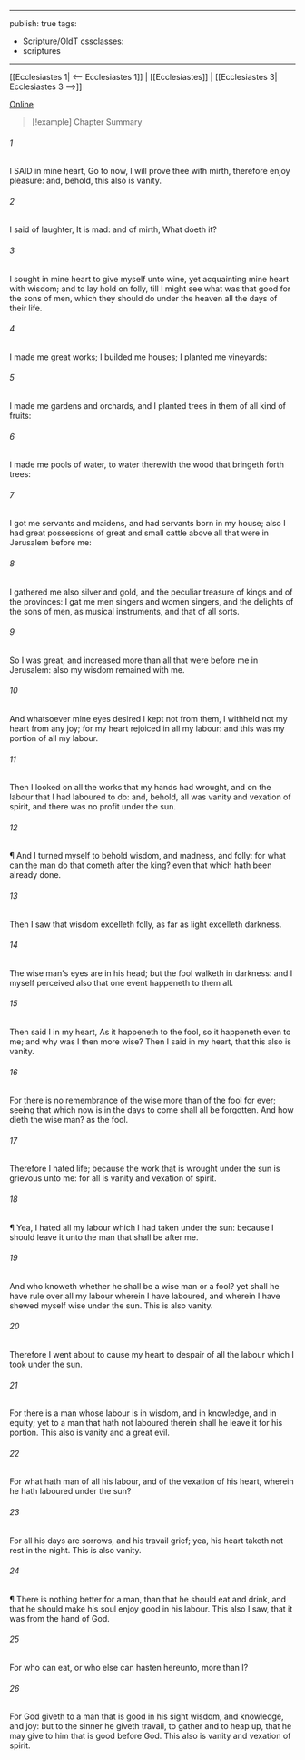 

---
publish: true
tags:
  - Scripture/OldT
cssclasses:
  - scriptures
---
[[Ecclesiastes 1| <-- Ecclesiastes 1]] | [[Ecclesiastes]] | [[Ecclesiastes 3| Ecclesiastes 3 -->]]

[Online](https://churchofjesuschrist.org/study/scriptures/ot/eccl/2?lang=eng)

>[!example] Chapter Summary
>
###### 1
I SAID in mine heart, Go to now, I will prove thee with mirth, therefore enjoy pleasure: and, behold, this also is vanity.
###### 2
I said of laughter, It is mad: and of mirth, What doeth it?
###### 3
I sought in mine heart to give myself unto wine, yet acquainting mine heart with wisdom; and to lay hold on folly, till I might see what was that good for the sons of men, which they should do under the heaven all the days of their life.
###### 4
I made me great works; I builded me houses; I planted me vineyards:
###### 5
I made me gardens and orchards, and I planted trees in them of all kind of fruits:
###### 6
I made me pools of water, to water therewith the wood that bringeth forth trees:
###### 7
I got me servants and maidens, and had servants born in my house; also I had great possessions of great and small cattle above all that were in Jerusalem before me:
###### 8
I gathered me also silver and gold, and the peculiar treasure of kings and of the provinces: I gat me men singers and women singers, and the delights of the sons of men, as musical instruments, and that of all sorts.
###### 9
So I was great, and increased more than all that were before me in Jerusalem: also my wisdom remained with me.
###### 10
And whatsoever mine eyes desired I kept not from them, I withheld not my heart from any joy; for my heart rejoiced in all my labour: and this was my portion of all my labour.
###### 11
Then I looked on all the works that my hands had wrought, and on the labour that I had laboured to do: and, behold, all was vanity and vexation of spirit, and there was no profit under the sun.
###### 12
¶ And I turned myself to behold wisdom, and madness, and folly: for what can the man do that cometh after the king?  even that which hath been already done.
###### 13
Then I saw that wisdom excelleth folly, as far as light excelleth darkness.
###### 14
The wise man's eyes are in his head; but the fool walketh in darkness: and I myself perceived also that one event happeneth to them all.
###### 15
Then said I in my heart, As it happeneth to the fool, so it happeneth even to me; and why was I then more wise?  Then I said in my heart, that this also is vanity.
###### 16
For there is no remembrance of the wise more than of the fool for ever; seeing that which now is in the days to come shall all be forgotten.  And how dieth the wise man?  as the fool.
###### 17
Therefore I hated life; because the work that is wrought under the sun is grievous unto me: for all is vanity and vexation of spirit.
###### 18
¶ Yea, I hated all my labour which I had taken under the sun: because I should leave it unto the man that shall be after me.
###### 19
And who knoweth whether he shall be a wise man or a fool?  yet shall he have rule over all my labour wherein I have laboured, and wherein I have shewed myself wise under the sun.  This is also vanity.
###### 20
Therefore I went about to cause my heart to despair of all the labour which I took under the sun.
###### 21
For there is a man whose labour is in wisdom, and in knowledge, and in equity; yet to a man that hath not laboured therein shall he leave it for his portion.  This also is vanity and a great evil.
###### 22
For what hath man of all his labour, and of the vexation of his heart, wherein he hath laboured under the sun?
###### 23
For all his days are sorrows, and his travail grief; yea, his heart taketh not rest in the night.  This is also vanity.
###### 24
¶ There is nothing better for a man, than that he should eat and drink, and that he should make his soul enjoy good in his labour.  This also I saw, that it was from the hand of God.
###### 25
For who can eat, or who else can hasten hereunto, more than I?
###### 26
For God giveth to a man that is good in his sight wisdom, and knowledge, and joy: but to the sinner he giveth travail, to gather and to heap up, that he may give to him that is good before God.  This also is vanity and vexation of spirit.



